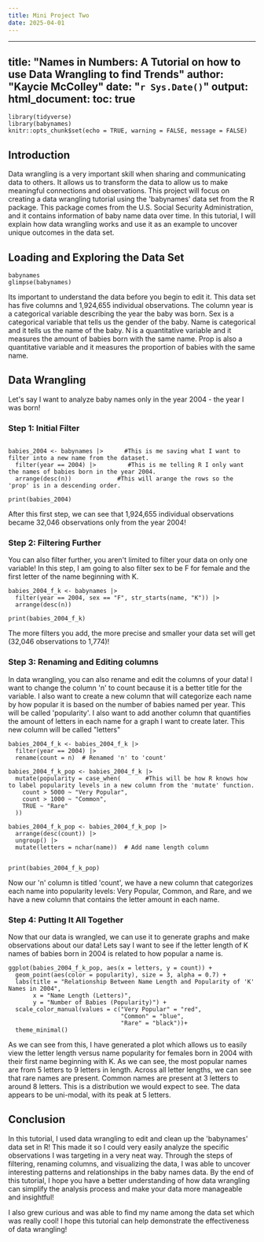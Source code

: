 ```yaml
---
title: Mini Project Two
date: 2025-04-01
---
```

---
title: "Names in Numbers: A Tutorial on how to use Data Wrangling to find Trends"
author: "Kaycie McColley"
date: "`r Sys.Date()`"
output: 
  html_document:
    toc: true  
---

```{r setup, include=FALSE}
library(tidyverse)
library(babynames)
knitr::opts_chunk$set(echo = TRUE, warning = FALSE, message = FALSE)
```

## Introduction

Data wrangling is a very important skill when sharing and communicating data to others. It allows us to transform the data to allow us to make meaningful connections and observations. This project will focus on creating a data wrangling tutorial using the 'babynames' data set from the R package. This package comes from the U.S. Social Security Administration, and it contains information of baby name data over time. In this tutorial, I will explain how data wrangling works and use it as an example to uncover unique outcomes in the data set.

## Loading and Exploring the Data Set

```{r}
babynames
glimpse(babynames)
```

Its important to understand the data before you begin to edit it. This data set has five columns and 1,924,655 individual observations. The column year is a categorical variable describing the year the baby was born. Sex is a categorical variable that tells us the gender of the baby. Name is categorical and it tells us the name of the baby. N is a quantitative variable and it measures the amount of babies born with the same name. Prop is also a quantitative variable and it measures the proportion of babies with the same name.

## Data Wrangling

Let's say I want to analyze baby names only in the year 2004 - the year I was born!

### Step 1: Initial Filter

```{r}

babies_2004 <- babynames |>      #This is me saving what I want to filter into a new name from the dataset.  
  filter(year == 2004) |>         #This is me telling R I only want the names of babies born in the year 2004.       
  arrange(desc(n))             #This will arange the rows so the 'prop' is in a descending order.

print(babies_2004)
```

After this first step, we can see that 1,924,655 individual observations became 32,046 observations only from the year 2004!

### Step 2: Filtering Further

You can also filter further, you aren't limited to filter your data on only one variable! In this step, I am going to also filter sex to be F for female and the first letter of the name beginning with K.

```{r}
babies_2004_f_k <- babynames |>     
  filter(year == 2004, sex == "F", str_starts(name, "K")) |>         
  arrange(desc(n))

print(babies_2004_f_k)
```

The more filters you add, the more precise and smaller your data set will get (32,046 observations to 1,774)!

### Step 3: Renaming and Editing columns

In data wrangling, you can also rename and edit the columns of your data! I want to change the column 'n' to count because it is a better title for the variable. I also want to create a new column that will categorize each name by how popular it is based on the number of babies named per year. This will be called 'popularity'. I also want to add another column that quantifies the amount of letters in each name for a graph I want to create later. This new column will be called "letters"

```{r}
babies_2004_f_k <- babies_2004_f_k |>     
  filter(year == 2004) |>         
  rename(count = n)  # Renamed 'n' to 'count'

babies_2004_f_k_pop <- babies_2004_f_k |> 
  mutate(popularity = case_when(       #This will be how R knows how to label popularity levels in a new column from the 'mutate' function.
    count > 5000 ~ "Very Popular",
    count > 1000 ~ "Common",
    TRUE ~ "Rare"
  ))

babies_2004_f_k_pop <- babies_2004_f_k_pop |>
  arrange(desc(count)) |>  
  ungroup() |>  
  mutate(letters = nchar(name))  # Add name length column


print(babies_2004_f_k_pop)
```

Now our 'n' column is titled 'count', we have a new column that categorizes each name into popularity levels: Very Popular, Common, and Rare, and we have a new column that contains the letter amount in each name.

### Step 4: Putting It All Together

Now that our data is wrangled, we can use it to generate graphs and make observations about our data! Lets say I want to see if the letter length of K names of babies born in 2004 is related to how popular a name is.

```{r}
ggplot(babies_2004_f_k_pop, aes(x = letters, y = count)) + 
  geom_point(aes(color = popularity), size = 3, alpha = 0.7) + 
  labs(title = "Relationship Between Name Length and Popularity of 'K' Names in 2004", 
       x = "Name Length (Letters)", 
       y = "Number of Babies (Popularity)") +
  scale_color_manual(values = c("Very Popular" = "red", 
                                "Common" = "blue", 
                                "Rare" = "black"))+
  theme_minimal()
```

As we can see from this, I have generated a plot which allows us to easily view the letter length versus name popularity for females born in 2004 with their first name beginning with K. As we can see, the most popular names are from 5 letters to 9 letters in length. Across all letter lengths, we can see that rare names are present. Common names are present at 3 letters to around 8 letters. This is a distribution we would expect to see. The data appears to be uni-modal, with its peak at 5 letters.

## Conclusion

In this tutorial, I used data wrangling to edit and clean up the 'babynames' data set in R! This made it so I could very easily analyze the specific observations I was targeting in a very neat way. Through the steps of filtering, renaming columns, and visualizing the data, I was able to uncover interesting patterns and relationships in the baby names data. By the end of this tutorial, I hope you have a better understanding of how data wrangling can simplify the analysis process and make your data more manageable and insightful!

I also grew curious and was able to find my name among the data set which was really cool! I hope this tutorial can help demonstrate the effectiveness of data wrangling!
